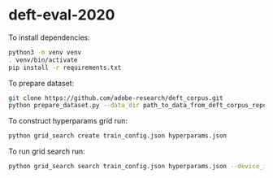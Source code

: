 # deft-eval-2020
To install dependencies:
```bash
python3 -m venv venv
. venv/bin/activate
pip install -r requirements.txt
```
To prepare dataset:

```bash
git clone https://github.com/adobe-research/deft_corpus.git
python prepare_dataset.py --data_dir path_to_data_from_deft_corpus_repo
```

To construct hyperparams grid run:
```bash
python grid_search create train_config.json hyperparams.json
```

To run grid search run:
```bash
python grid_search search train_config.json hyperparams.json --device_id gpu_id
```